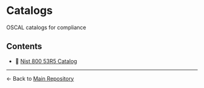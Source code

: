 # Catalogs

OSCAL catalogs for compliance

## Contents

- 📄 [Nist 800 53R5 Catalog](./nist-800-53r5-catalog.json)

---

← Back to [Main Repository](../README.md)
